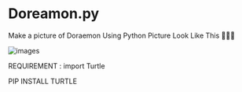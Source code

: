 # Doreamon.py
Make a picture of Doraemon Using Python 
Picture Look Like This 👤💯🔥


![images](https://github.com/ChetaN7895/Doreamon.py/assets/151900157/98e72d60-6e71-4245-80fb-487a62603fdc)







REQUIREMENT :
import Turtle 

PIP INSTALL TURTLE

